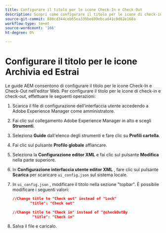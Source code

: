 ```yaml
---
title: Configurare il titolo per le icone Check-In e Check-Out
description: Scopri come configurare il titolo per le icone di check-in e check-out
source-git-commit: 880cd344ceb65ea339be699ebcad41c0d62e168a
workflow-type: tm+mt
source-wordcount: '166'
ht-degree: 0%

---
```


# Configurare il titolo per le icone Archivia ed Estrai

Le guide AEM consentono di configurare il titolo per le icone Check-In e Check-Out nell&#39;editor Web. Per configurare il titolo per le icone di check-in e check-out, effettuare le seguenti operazioni:

1. Scarica il file di configurazione dell’interfaccia utente accedendo a Adobe Experience Manager come amministratore.
1. Fai clic sul collegamento Adobe Experience Manager in alto e scegli **Strumenti**.
1. Seleziona **Guide** dall&#39;elenco degli strumenti e fare clic su **Profili cartella**.
1. Fai clic sul pulsante **Profilo globale** affiancare.
1. Seleziona la **Configurazione editor XML** e fai clic sul pulsante **Modifica** nella parte superiore.
1. In **Configurazione interfaccia utente editor XML** , fare clic sul pulsante **Scarica** per scaricare `ui_config.json` sul sistema locale.
1. In `ui_config.json` , modificare il titolo nella sezione &quot;topbar&quot;. È possibile modificare i seguenti valori:

   ```json
   //Change title to "Check out" instead of "Lock"
           "title": "Check out"
   
   //Change title to "Check in" instead of "@checkOutBy
            "title": "Check in"
   ```

1. Salva il file e caricalo.
